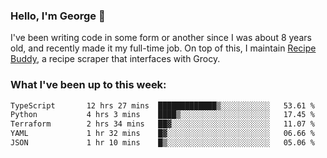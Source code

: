 ### Hello, I'm George 👋

I've been writing code in some form or another since I was about 8 years old, and recently made it my full-time job. On top of this, I maintain [Recipe Buddy](https://github.com/georgegebbett/recipe-buddy), a recipe scraper that interfaces with Grocy.  

<!--
**georgegebbett/georgegebbett** is a ✨ _special_ ✨ repository because its `README.md` (this file) appears on your GitHub profile.

Here are some ideas to get you started:

- 🔭 I’m currently working on ...
- 🌱 I’m currently learning ...
- 👯 I’m looking to collaborate on ...
- 🤔 I’m looking for help with ...
- 💬 Ask me about ...
- 📫 How to reach me: ...
- 😄 Pronouns: ...
- ⚡ Fun fact: ...
-->

### What I've been up to this week:
<!--START_SECTION:waka-->

```txt
TypeScript       12 hrs 27 mins  █████████████▒░░░░░░░░░░░   53.61 %
Python           4 hrs 3 mins    ████▒░░░░░░░░░░░░░░░░░░░░   17.45 %
Terraform        2 hrs 34 mins   ██▓░░░░░░░░░░░░░░░░░░░░░░   11.07 %
YAML             1 hr 32 mins    █▓░░░░░░░░░░░░░░░░░░░░░░░   06.66 %
JSON             1 hr 10 mins    █▒░░░░░░░░░░░░░░░░░░░░░░░   05.06 %
```

<!--END_SECTION:waka-->
